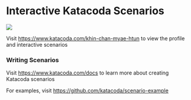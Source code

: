 # Interactive Katacoda Scenarios

[![](http://shields.katacoda.com/katacoda/khin-chan-myae-htun/count.svg)](https://www.katacoda.com/khin-chan-myae-htun "Get your profile on Katacoda.com")

Visit https://www.katacoda.com/khin-chan-myae-htun to view the profile and interactive scenarios

### Writing Scenarios
Visit https://www.katacoda.com/docs to learn more about creating Katacoda scenarios

For examples, visit https://github.com/katacoda/scenario-example
